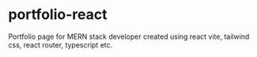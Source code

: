 # portfolio-react
Portfolio page for MERN stack developer created using react vite, tailwind css, react router, typescript etc.
